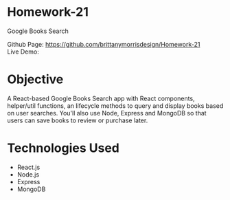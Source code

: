 # Homework-21
Google Books Search

Github Page: https://github.com/brittanymorrisdesign/Homework-21 </br>
Live Demo: </br>

# Objective
A React-based Google Books Search app with React components, helper/util functions, an lifecycle methods to query and display books based on user searches. You'll also use Node, Express and MongoDB so that users can save books to review or purchase later.

# Technologies Used
* React.js
* Node.js
* Express
* MongoDB
